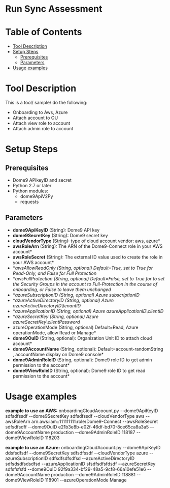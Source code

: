 # Run Sync Assessment


Table of Contents
=================
* [Tool Description](#tool-description)
* [Setup Steps](#setup-steps)
  * [Prerequisites](#Prerequisites)
  * [Parameters](#Parameters)
* [Usage examples](#usage-examples)

# Tool Description
This is a tool/ sample/ do the following:
- Onboarding to Aws, Azure
- Attach account to OU
- Attach view role to account
- Attach admin role to account

# Setup Steps
## Prerequisites 

- Dome9 APIkeyID and secret
- Python 2.7 or later
- Python modules:
    - dome9ApiV2Py
    - requests

## Parameters

* **dome9ApiKeyID** (String): Dome9 API key
* **dome9SecretKey** (String): Dome9 secret key
* **cloudVendorType** (String): type of cloud account vendor: aws, azure*
* **awsRoleArn** (String): The ARN of the Dome9-Connect role in your AWS account*
* **awsRoleSecret** (String): The external ID value used to create the role in your AWS account*
* **awsAllowReadOnly (String, optional) Default=True, set to True for Read-Only, and False for Full Protection*
* **awsFullProtection (String, optional) Default=False, set to True for to set the Security Groups in the account to Full-Protection in the course of onboarding, or False to leave them unchanged*
* **azureSubscriptionID (String, optional) Azure subscriptionID*
* **azureActiveDirectoryID (String, optional) Azure azureActiveDirectoryID\\tenantID*
* **azureApplicationID (String, optional) Azure azureApplicationID\clientID*
* **azureSecretKey (String, optional) Azure azureSecretKey\clientPassword*
* azureOperationMode (String, optional) Default=Read, Azure operationMode, allow Read or Manage*
* **dome9OuID** (String, optional): Organization Unit ID to attach cloud account*
* **dome9AccountName** (String, optional): Default=account-randomString , accountName display on Dome9 console*
* **dome9AdminRoleID** (String, optional): Dome9 role ID to get admin permission to the account*
* **dome9ViewRoleID** (String, optional): Dome9 role ID to get read permission to the account*


# Usage examples

**example to use an AWS:**
onboardingCloudAcoount.py --dome9ApiKeyID sdfsdfssdf --dome9SecretKey sdfsdfssdf --cloudVendorType aws --awsRoleArn arn:aws:iam::111111111:role/Dome9-Connect --awsRoleSecret sdfsdfsdff --dome9OuID e21b3e8b-e02f-46df-bd70-8ce65ca8a3a5 --dome9AccountName production --dome9AdminRoleID 118187 --dome9ViewRoleID 118203

**example to use an Azure:**
onboardingCloudAcoount.py --dome9ApiKeyID ddsfsdfsdf --dome9SecretKey sdfsdfssdf --cloudVendorType azure --azureSubscriptionID sdfsdfsdfsdfsd --azureActiveDirectoryID sdfsdsdfsdsdfsd --azureApplicationID sfsdfsdfsfdsdf --azureSecretKey sdfsfsfsfd --dome9OuID 92f9a334-bf29-48a5-9cf8-66a10efe51e6 --dome9AccountName production --dome9AdminRoleID 118881 --dome9ViewRoleID 118901 --azureOperationMode Manage
